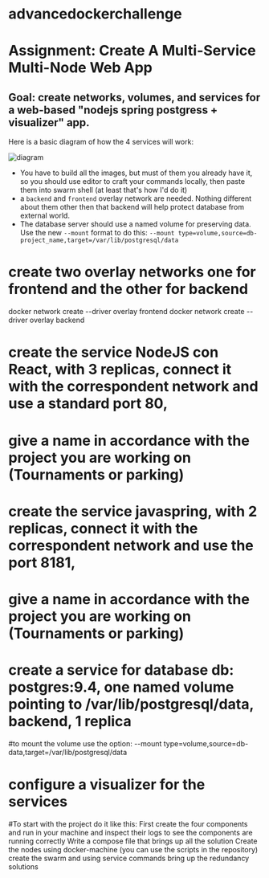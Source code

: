 # advancedockerchallenge
# Assignment: Create A Multi-Service Multi-Node Web App

## Goal: create networks, volumes, and services for a web-based "nodejs spring postgress + visualizer" app.
Here is a basic diagram of how the 4 services will work:

![diagram](./challenge2/architecture2.png)
- You have to build all the images, but must of them you already have it, so you should use editor to craft your commands locally, then paste them into swarm shell (at least that's how I'd do it)
- a `backend` and `frontend` overlay network are needed. Nothing different about them other then that backend will help protect database from external world.
- The database server should use a named volume for preserving data. Use the new `--mount` format to do this: `--mount type=volume,source=db-project_name,target=/var/lib/postgresql/data`

# create two overlay networks one for frontend and the other for backend
docker network create --driver overlay frontend
docker network create --driver overlay backend

# create the service NodeJS con React, with 3 replicas, connect it with the  correspondent network and use a standard port 80, 
# give a name in accordance with the project you are working on (Tournaments or parking) 


# create the service javaspring, with 2 replicas, connect it with the  correspondent network and use the port 8181, 
# give a name in accordance with the project you are working on (Tournaments or parking)


# create a service for database db: postgres:9.4, one named volume pointing to /var/lib/postgresql/data, backend, 1 replica
#to mount the volume use the option: --mount type=volume,source=db-data,target=/var/lib/postgresql/data


# configure a visualizer for the services

#To start with the project do it like this:
First create the four components and run in your machine and inspect their logs to see the components are running correctly
Write a compose file that brings up all the solution
Create the nodes using docker-machine (you can use the scripts in the repository)
create the swarm and using service commands bring up the redundancy solutions
